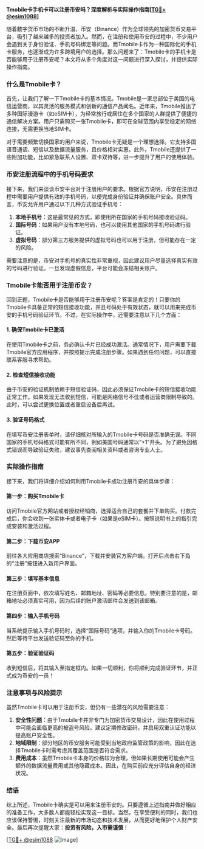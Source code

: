 **Tmobile卡手机卡可以注册币安吗？深度解析与实际操作指南[[TG💪+ @esim1088](https://t.me/s/esim1088)]**

随着数字货币市场的不断升温，币安（Binance）作为全球领先的加密货币交易平台，吸引了越来越多的投资者加入。然而，在注册和使用币安的过程中，不少用户会遇到关于身份验证、手机号码绑定等问题。而Tmobile卡作为一种国际化的手机卡服务，也逐渐成为许多跨境用户的选择。那么问题来了：Tmobile卡的手机卡是否能够用于注册币安呢？本文将从多个角度对这一问题进行深入探讨，并提供实际操作指南。

### 什么是Tmobile卡？

首先，让我们了解一下Tmobile卡的基本情况。Tmobile是一家总部位于美国的电信运营商，以其灵活的服务模式和创新的通信产品闻名。近年来，Tmobile推出了多种国际漫游卡（如eSIM卡），为经常旅行或居住在多个国家的人群提供了便捷的通信解决方案。用户只需购买一张Tmobile卡，即可在全球范围内享受稳定的网络连接，无需更换当地SIM卡。

对于需要频繁切换国家的用户来说，Tmobile卡无疑是一个理想选择。它支持多国语音通话、短信以及数据流量服务，且价格相对实惠。此外，Tmobile还提供了一些附加功能，比如紧急联系人设置、双卡双待等，进一步提升了用户的使用体验。

### 币安注册流程中的手机号码要求

接下来，我们来谈谈币安平台对于注册用户的要求。根据官方说明，币安在注册过程中需要用户提供有效的手机号码，以便完成身份验证并确保账户安全。具体而言，币安允许用户通过以下几种方式验证手机号：

1. **本地手机号**：这是最常见的方式，即使用所在国家的手机号码接收验证码。
2. **国际号码**：如果用户没有本地号码，也可以使用其他国家的手机号码进行验证。
3. **虚拟号码**：部分第三方服务提供的虚拟号码也可以用于注册，但可能存在一定的风险。

需要注意的是，币安对手机号的真实性非常重视，因此建议用户尽量选择真实有效的号码进行验证。一旦发现虚假信息，平台可能会冻结相关账户。

### Tmobile卡能否用于注册币安？

回到正题，Tmobile卡是否能够用于注册币安呢？答案是肯定的！只要你的Tmobile卡具备正常的短信接收功能，并且号码处于有效状态，就可以用来完成币安的手机号码验证环节。不过，在实际操作中，还需要注意以下几个方面：

#### 1. 确保Tmobile卡已激活
在使用Tmobile卡之前，务必确认卡片已经成功激活。通常情况下，用户需要下载Tmobile官方应用程序，并按照提示完成注册步骤。如果遇到任何问题，可以直接联系客服寻求帮助。

#### 2. 检查短信接收功能
由于币安的验证机制依赖于短信验证码，因此必须保证Tmobile卡的短信接收功能正常工作。如果发现无法收到短信，可能是网络信号不佳或者运营商限制导致的。此时，可以尝试更换位置或者重启设备后再试。

#### 3. 验证号码格式
在填写币安注册表单时，请仔细核对所输入的Tmobile卡号码是否准确无误。不同国家的手机号码格式可能有所不同，例如美国号码通常以“+1”开头。为了避免因格式错误而导致验证失败，建议事先查阅相关资料或者咨询专业人士。

### 实际操作指南

接下来，我们将详细介绍如何利用Tmobile卡成功注册币安的具体步骤：

#### 第一步：购买Tmobile卡
访问Tmobile官方网站或者授权经销商，选择适合自己的套餐并下单购买。付款完成后，你会收到一张实体卡或者电子卡（如果是eSIM卡）。按照说明书上的指引完成安装和激活过程。

#### 第二步：下载币安APP
前往各大应用商店搜索“Binance”，下载并安装官方客户端。打开后点击右下角的“注册”按钮进入新用户界面。

#### 第三步：填写基本信息
在注册页面中，依次填写姓名、邮箱地址、密码等必要信息。特别要注意的是，邮箱地址必须真实可用，因为后续的账户激活邮件会发送到该邮箱。

#### 第四步：输入手机号码
当系统提示输入手机号码时，选择“国际号码”选项，并输入你的Tmobile卡号码。然后等待平台发送验证码至你的手机。

#### 第五步：验证验证码
收到短信后，将其输入至指定框内。如果一切顺利，你将顺利完成验证环节，并正式成为币安的一员！

### 注意事项与风险提示

虽然Tmobile卡可以用于注册币安，但仍有一些潜在的风险需要注意：

1. **安全性问题**：由于Tmobile卡并非专门为加密货币交易设计，因此在使用过程中可能会面临更高的被盗号风险。建议定期修改密码，并启用双重认证功能以提高账户安全性。
2. **地域限制**：部分地区的币安服务可能受到当地政府监管政策的影响，因此在选择Tmobile卡时需考虑其覆盖范围是否符合需求。
3. **费用成本**：虽然Tmobile卡本身的价格较为合理，但如果长期使用可能会产生额外的数据流量费用或其他隐藏成本。因此，在购买前应充分评估自身的经济状况。

### 结语

综上所述，Tmobile卡确实是可以用来注册币安的。只要遵循上述指南并做好相应的准备工作，大多数人都能轻松实现这一目标。当然，在享受便利的同时，我们也应该保持警惕，时刻关注最新的市场动态和技术发展，从而更好地保护个人财产安全。最后再次提醒大家：**投资有风险，入市需谨慎**！

[[TG💪+ @esim1088](https://t.me/s/esim1088) ![Image](https://i.postimg.cc/4NQfJmqS/Snipaste-2025-05-13-00-14-12.png)]